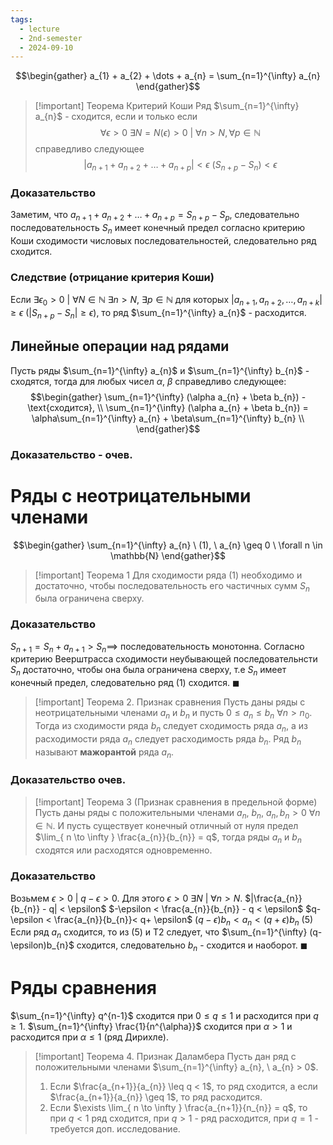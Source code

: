 ```yaml
---
tags:
  - lecture
  - 2nd-semester
  - 2024-09-10
---
```

$$\begin{gather}
a_{1} + a_{2} + \dots + a_{n} = \sum_{n=1}^{\infty} a_{n}
\end{gather}$$

> [!important] Теорема Критерий Коши
> Ряд $\sum_{n=1}^{\infty} a_{n}$ - сходится, если и только если
> $$\forall \epsilon > 0 \ \exists N = N(\epsilon) > 0 \ | \ \forall n > N, \forall p \in \mathbb{N}$$
> справедливо следующее
> $$|a_{n+1} + a_{n+2} + \dots + a_{n+p} | < \epsilon \ (S_{n+p} - S_{n}) < \epsilon$$

### Доказательство

Заметим, что $a_{n+1} + a_{n+2} + \dots + a_{n+p} = S_{n+p}-S_{p}$, следовательно последовательность $S_{n}$ имеет конечный предел согласно критерию Коши сходимости числовых последовательностей, следовательно ряд сходится.

### Следствие (отрицание критерия Коши)

Если $\exists\epsilon_{0} > 0 \ | \ \forall N \in \mathbb{N} \ \exists n > N, \ \exists p \in \mathbb{N}$ для которых $|a_{n+1}, a_{n+2}, \dots, a_{n+k}| \geq \epsilon \ (|S_{n+p} - S_{n}| \geq \epsilon)$, то ряд $\sum_{n=1}^{\infty} a_{n}$ - расходится.

## Линейные операции над рядами

Пусть ряды $\sum_{n=1}^{\infty} a_{n}$ и $\sum_{n=1}^{\infty} b_{n}$ - сходятся, тогда для любых чисел $\alpha$, $\beta$ справедливо следующее:
$$\begin{gather}
\sum_{n=1}^{\infty} (\alpha a_{n} + \beta b_{n}) - \text{сходится}, \\
\sum_{n=1}^{\infty} (\alpha a_{n} + \beta b_{n}) = \alpha\sum_{n=1}^{\infty} a_{n} + \beta\sum_{n=1}^{\infty} b_{n} \\
\end{gather}$$

### Доказательство - очев.

# Ряды с неотрицательными членами

$$\begin{gather}
\sum_{n=1}^{\infty} a_{n} \ (1), \ a_{n} \geq 0 \ \forall n \in \mathbb{N}
\end{gather}$$

> [!important] Теорема 1
> Для сходимости ряда (1) необходимо и достаточно, чтобы последовательность его частичных сумм $S_{n}$ была ограничена сверху.

### Доказательство

$S_{n+1} = S_{n} + a_{n+1} > S_{n} \implies$ последовательность монотонна.
Согласно критерию Веерштрасса сходимости неубывающей последовательнсти $S_{n}$ достаточно, чтобы она была ограничена сверху, т.е $S_{n}$ имеет конечный предел, следовательно ряд (1) сходится. $\blacksquare$

> [!important] Теорема 2. Признак сравнения
> Пусть даны ряды с неотрицательными членами $a_{n}$ и $b_{n}$ и пусть $0 \leq a_{n} \leq b_{n} \ \forall n > n_{0}$. Тогда из сходимости ряда $b_{n}$ следует сходимость ряда $a_{n}$, а из расходимости ряда $a_{n}$ следует расходимость ряда $b_{n}$.
> Ряд $b_{n}$ называют **мажорантой** ряда $a_{n}$.

### Доказательство очев.

> [!important] Теорема 3 (Признак сравнения в предельной форме)
> Пусть даны ряды с положительными членами $a_{n}$, $b_{n}$, $a_{n}, b_{n} > 0 \ \forall n \in \mathbb{N}$.
> И пусть существует конечный отличный от нуля предел $\lim_{ n \to \infty } \frac{a_{n}}{b_{n}} = q$, тогда ряды $a_{n}$ и $b_{n}$ сходятся или расходятся одновременно.

### Доказательство

Возьмем $\epsilon > 0 \ | \ q-\epsilon > 0$. Для этого $\epsilon > 0 \ \exists N \ | \ \forall n > N$.
$|\frac{a_{n}}{b_{n}} - q| < \epsilon$
$-\epsilon < \frac{a_{n}}{b_{n}} - q < \epsilon$
$q-\epsilon < \frac{a_{n}}{b_{n}}< q+ \epsilon$
$(q-\epsilon)b_{n} < a_{n} < (q+\epsilon)b_{n}$ (5)
Если ряд $a_{n}$ cходится, то из (5) и Т2 следует, что $\sum_{n=1}^{\infty} (q-\epsilon)b_{n}$ сходится, следовательно $b_{n}$ - сходится и наоборот. $\blacksquare$

# Ряды сравнения

$\sum_{n=1}^{\infty} q^{n-1}$ сходится при $0 \leq q \leq 1$ и расходится при $q \geq 1$.
$\sum_{n=1}^{\infty} \frac{1}{n^{\alpha}}$ сходится при $\alpha > 1$ и расходится при $\alpha \leq 1$ (ряд Дирихле).

> [!important] Теорема 4. Признак Даламбера
> Пусть дан ряд с положительными членами $\sum_{n=1}^{\infty} a_{n}, \ a_{n} > 0$.
> 1. Если $\frac{a_{n+1}}{a_{n}} \leq q < 1$, то ряд сходится, а если $\frac{a_{n+1}}{a_{n}} \geq 1$, то ряд расходится.
> 2. Если $\exists \lim_{ n \to \infty } \frac{a_{n+1}}{n_{n}} = q$, то при $q < 1$ ряд сходится, при $q > 1$ - ряд расходится, при $q = 1$ - требуется доп. исследование.



